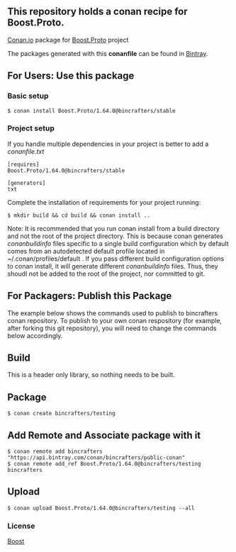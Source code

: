 ## This repository holds a conan recipe for Boost.Proto.

[Conan.io](https://conan.io) package for [Boost.Proto](https://github.com/Boostorg/Proto) project

The packages generated with this **conanfile** can be found in [Bintray](https://bintray.com/bincrafters/conan-public/Boost.Proto%3Abincrafters).

## For Users: Use this package

### Basic setup

    $ conan install Boost.Proto/1.64.0@bincrafters/stable

### Project setup

If you handle multiple dependencies in your project is better to add a *conanfile.txt*

    [requires]
    Boost.Proto/1.64.0@bincrafters/stable

    [generators]
    txt

Complete the installation of requirements for your project running:</small></span>

    $ mkdir build && cd build && conan install ..
	
Note: It is recommended that you run conan install from a build directory and not the root of the project directory.  This is because conan generates *conanbuildinfo* files specific to a single build configuration which by default comes from an autodetected default profile located in ~/.conan/profiles/default .  If you pass different build configuration options to conan install, it will generate different *conanbuildinfo* files.  Thus, they shoudl not be added to the root of the project, nor committed to git. 

## For Packagers: Publish this Package

The example below shows the commands used to publish to bincrafters conan repository. To publish to your own conan respository (for example, after forking this git repository), you will need to change the commands below accordingly. 

## Build  

This is a header only library, so nothing needs to be built.

## Package 

    $ conan create bincrafters/testing
	
## Add Remote and Associate package with it

	$ conan remote add bincrafters "https://api.bintray.com/conan/bincrafters/public-conan"
	$ conan remote add_ref Boost.Proto/1.64.0@bincrafters/testing bincrafters

## Upload

    $ conan upload Boost.Proto/1.64.0@bincrafters/testing --all

### License
[Boost](LICENSE)
